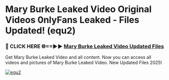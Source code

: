 # Mary Burke Leaked Video Original Videos 0nlyFans Leaked - Files Updated! (equ2)

<h3>🔴 CLICK HERE 🌐==►► <a href="https://tinyurl.com/brd5kh86" rel="nofollow">Mary Burke Leaked Video Updated Files</a></h3>

Get Mary Burke Leaked Video and all content. Now you can access all videos and pictures of Mary Burke Leaked Video. New Updated Files 2025!

[![equ2](https://i.imgur.com/K7sEzmb.gif)](https://tinyurl.com/brd5kh86)
